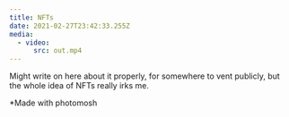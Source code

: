 ```yaml
---
title: NFTs
date: 2021-02-27T23:42:33.255Z
media:
  - video:
      src: out.mp4
---
```

Might write on here about it properly, for somewhere to vent publicly, but the whole idea of NFTs really irks me.

\*Made with photomosh
